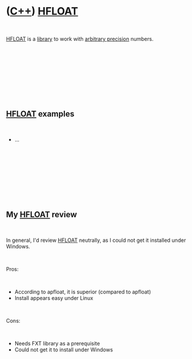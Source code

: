 



 

 

 

 

 

([C++](Cpp.htm)) [HFLOAT](CppHfloat.htm)
========================================

 

[HFLOAT](CppHfloat.htm) is a [library](CppLibrary.htm) to work with
[arbitrary precision](CppArbitraryPrecision.htm) numbers.

 

 

 

 

 

[HFLOAT](CppHfloat.htm) examples
--------------------------------

 

-   ...

 

 

 

 

 

My [HFLOAT](CppHfloat.htm) review
---------------------------------

 

In general, I'd review [HFLOAT](CppHfloat.htm) neutrally, as I could not
get it installed under Windows.

 

Pros:

 

-   According to apfloat, it is superior (compared to apfloat)
-   Install appears easy under Linux

 

Cons:

 

-   Needs FXT library as a prerequisite
-   Could not get it to install under Windows

 

 

 

 

 





 



